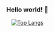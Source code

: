 <div align="center">
  
### Hello world! 👋

<!-- [![Anurag's GitHub stats](https://github-readme-stats.vercel.app/api?username=vale512&count_private=true&show_icons=true&theme=transparenta&rank_icon=github)](https://github.com/anuraghazra/github-readme-stats) -->

[![Top Langs](https://github-readme-stats.vercel.app/api/top-langs/?username=vale512&count_private=true&layout=compact&theme=transparent)](https://github.com/anuraghazra/github-readme-stats)

</div>
